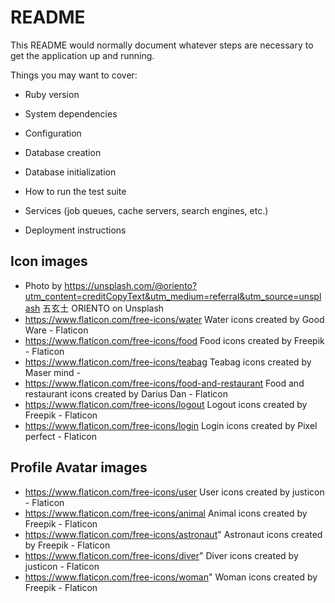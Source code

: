 # README

This README would normally document whatever steps are necessary to get the
application up and running.

Things you may want to cover:

* Ruby version

* System dependencies

* Configuration

* Database creation

* Database initialization

* How to run the test suite

* Services (job queues, cache servers, search engines, etc.)

* Deployment instructions

## Icon images

* Photo by https://unsplash.com/@oriento?utm_content=creditCopyText&utm_medium=referral&utm_source=unsplash 五玄土 ORIENTO on Unsplash
* https://www.flaticon.com/free-icons/water Water icons created by Good Ware - Flaticon
* https://www.flaticon.com/free-icons/food Food icons created by Freepik - Flaticon
* https://www.flaticon.com/free-icons/teabag Teabag icons created by Maser mind - 
* https://www.flaticon.com/free-icons/food-and-restaurant Food and restaurant icons created by Darius Dan - Flaticon
* https://www.flaticon.com/free-icons/logout Logout icons created by Freepik - Flaticon
* https://www.flaticon.com/free-icons/login Login icons created by Pixel perfect - Flaticon

## Profile Avatar images

* https://www.flaticon.com/free-icons/user User icons created by justicon - Flaticon
* https://www.flaticon.com/free-icons/animal Animal icons created by Freepik - Flaticon
* https://www.flaticon.com/free-icons/astronaut" Astronaut icons created by Freepik - Flaticon
* https://www.flaticon.com/free-icons/diver" Diver icons created by justicon - Flaticon
* https://www.flaticon.com/free-icons/woman" Woman icons created by Freepik - Flaticon